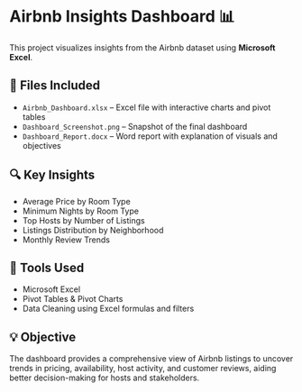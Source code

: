 # Airbnb Insights Dashboard 📊

This project visualizes insights from the Airbnb dataset using **Microsoft Excel**.

## 📁 Files Included
- `Airbnb_Dashboard.xlsx` – Excel file with interactive charts and pivot tables
- `Dashboard_Screenshot.png` – Snapshot of the final dashboard
- `Dashboard_Report.docx` – Word report with explanation of visuals and objectives

## 🔍 Key Insights
- Average Price by Room Type
- Minimum Nights by Room Type
- Top Hosts by Number of Listings
- Listings Distribution by Neighborhood
- Monthly Review Trends

## 🔧 Tools Used
- Microsoft Excel
- Pivot Tables & Pivot Charts
- Data Cleaning using Excel formulas and filters

## 💡 Objective
The dashboard provides a comprehensive view of Airbnb listings to uncover trends in pricing, availability, host activity, and customer reviews, aiding better decision-making for hosts and stakeholders.

